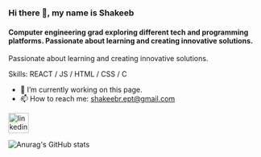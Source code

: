 ### Hi there 👋, my name is Shakeeb
#### Computer engineering grad exploring different tech and programming platforms. Passionate about learning and creating innovative solutions.
Passionate about learning and creating innovative solutions.

Skills: REACT / JS / HTML / CSS / C

- 🔭 I’m currently working on this page. 
- 📫 How to reach me: shakeebr.ept@gmail.com 


[<img src='https://cdn.jsdelivr.net/npm/simple-icons@3.0.1/icons/linkedin.svg' alt='linkedin' height='40'>](https://www.linkedin.com/in/shakeebur/)  

![Anurag's GitHub stats](https://github-readme-stats.vercel.app/api?username=shakeebur&hide=contribs,prs)
